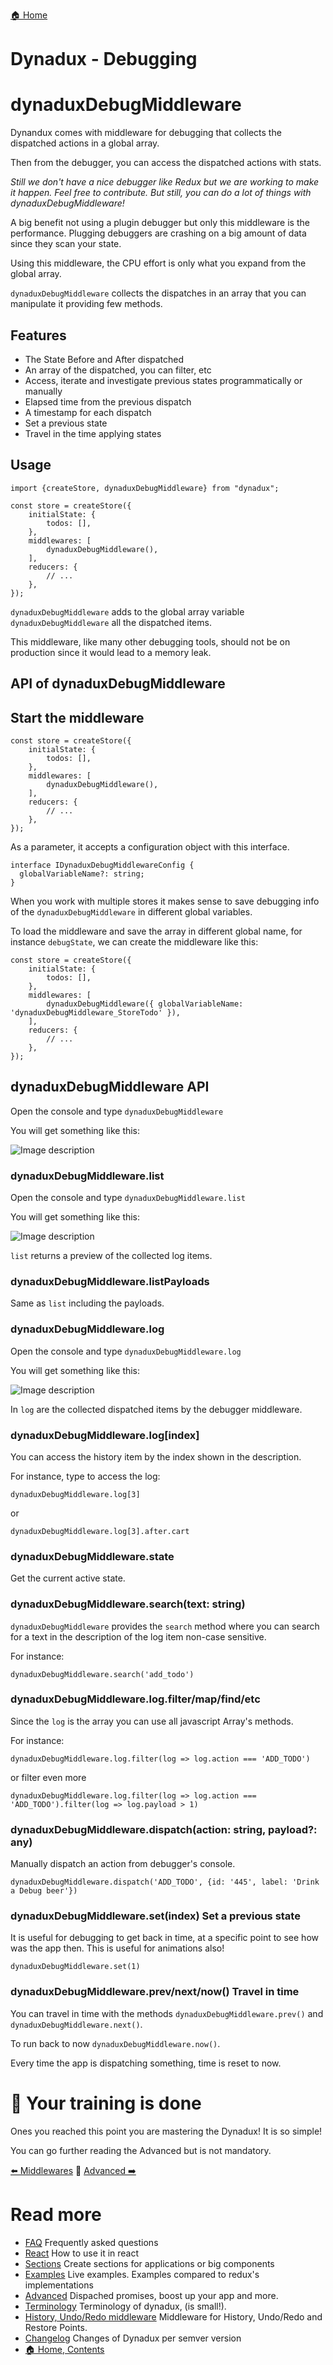 [🏠 Home](../README.md)

# Dynadux - Debugging

# dynaduxDebugMiddleware

Dynandux comes with middleware for debugging that collects the dispatched actions in a global array.

Then from the debugger, you can access the dispatched actions with stats. 

_Still we don't have a nice debugger like Redux but we are working to make it happen. Feel free to contribute. But still, you can do a lot of things with dynaduxDebugMiddleware!_

A big benefit not using a plugin debugger but only this middleware is the performance.
Plugging debuggers are crashing on a big amount of data since they scan your state.

Using this middleware, the CPU effort is only what you expand from the global array. 

`dynaduxDebugMiddleware` collects the dispatches in an array that you can manipulate it providing few methods.

## Features

- The State Before and After dispatched
- An array of the dispatched, you can filter, etc
- Access, iterate and investigate previous states programmatically or manually
- Elapsed time from the previous dispatch
- A timestamp for each dispatch
- Set a previous state
- Travel in the time applying states

## Usage

```
import {createStore, dynaduxDebugMiddleware} from "dynadux";

const store = createStore({
    initialState: {
        todos: [],
    },
    middlewares: [
        dynaduxDebugMiddleware(),
    ],
    reducers: {
        // ...
    },
});

```

`dynaduxDebugMiddleware` adds to the global array variable `dynaduxDebugMiddleware` all the dispatched items.

This middleware, like many other debugging tools, should not be on production since it would lead to a memory leak.

## API of dynaduxDebugMiddleware

## Start the middleware

```
const store = createStore({
    initialState: {
        todos: [],
    },
    middlewares: [
        dynaduxDebugMiddleware(),
    ],
    reducers: {
        // ...
    },
});
```
As a parameter, it accepts a configuration object with this interface.

```
interface IDynaduxDebugMiddlewareConfig {
  globalVariableName?: string;
}
```
When you work with multiple stores it makes sense to save debugging info of the `dynaduxDebugMiddleware` in different global variables.

To load the middleware and save the array in different global name, for instance `debugState`, we can create the middleware like this:

```
const store = createStore({
    initialState: {
        todos: [],
    },
    middlewares: [
        dynaduxDebugMiddleware({ globalVariableName: 'dynaduxDebugMiddleware_StoreTodo' }),
    ],
    reducers: {
        // ...
    },
});
```

## dynaduxDebugMiddleware API

Open the console and type `dynaduxDebugMiddleware`

You will get something like this:

![Image description](assets/dynaduxDebugMiddleware.api.png)

### dynaduxDebugMiddleware.list

Open the console and type `dynaduxDebugMiddleware.list`

You will get something like this:

![Image description](assets/dynaduxDebugMiddleware.list.png)

`list` returns a preview of the collected log items.

### dynaduxDebugMiddleware.listPayloads

Same as `list` including the payloads.

### dynaduxDebugMiddleware.log

Open the console and type `dynaduxDebugMiddleware.log`

You will get something like this:

![Image description](assets/dynaduxDebugMiddleware.log.png)

In `log` are the collected dispatched items by the debugger middleware.

### dynaduxDebugMiddleware.log[index]

You can access the history item by the index shown in the description.

For instance, type to access the log:

`dynaduxDebugMiddleware.log[3]` 

or 

`dynaduxDebugMiddleware.log[3].after.cart`

### dynaduxDebugMiddleware.state

Get the current active state.

### dynaduxDebugMiddleware.search(text: string)

`dynaduxDebugMiddleware` provides the `search` method where you can search for a text in the description of the log item non-case sensitive.

For instance:

`dynaduxDebugMiddleware.search('add_todo')`

### dynaduxDebugMiddleware.log.filter/map/find/etc

Since the `log` is the array you can use all javascript Array's methods.

For instance: 

`dynaduxDebugMiddleware.log.filter(log => log.action === 'ADD_TODO')`

or filter even more

`dynaduxDebugMiddleware.log.filter(log => log.action === 'ADD_TODO').filter(log => log.payload > 1)`

### dynaduxDebugMiddleware.dispatch(action: string, payload?: any)

Manually dispatch an action from debugger's console.

`dynaduxDebugMiddleware.dispatch('ADD_TODO', {id: '445', label: 'Drink a Debug beer'})`

### dynaduxDebugMiddleware.set(index) Set a previous state

It is useful for debugging to get back in time, at a specific point to see how was the app then. This is useful for animations also!

`dynaduxDebugMiddleware.set(1)`

### dynaduxDebugMiddleware.prev/next/now() Travel in time

You can travel in time with the methods `dynaduxDebugMiddleware.prev()` and `dynaduxDebugMiddleware.next()`.

To run back to now `dynaduxDebugMiddleware.now()`.

Every time the app is dispatching something, time is reset to now.

# 🎉 Your training is done

Ones you reached this point you are mastering the Dynadux! It is so simple!

You can go further reading the Advanced but is not mandatory.

[⬅️ Middlewares](./Middlewares.md) 🔶 [Advanced ➡️](./Advanced.md) 

# Read more 

- [FAQ](./FAQ.md) Frequently asked questions
- [React](./React.md) How to use it in react
- [Sections](./Sections.md) Create sections for applications or big components
- [Examples](./Examples.md) Live examples. Examples compared to redux's implementations
- [Advanced](./Advanced.md) Dispached promises, boost up your app and more.
- [Terminology](./Terminology.md) Terminology of dynadux, (is small!).
- [History, Undo/Redo middleware](https://github.com/aneldev/dynadux-history-middleware) Middleware for History, Undo/Redo and Restore Points.
- [Changelog](./Changelog.md) Changes of Dynadux per semver version
- [🏠 Home, Contents](../README.md#table-of-contents)
